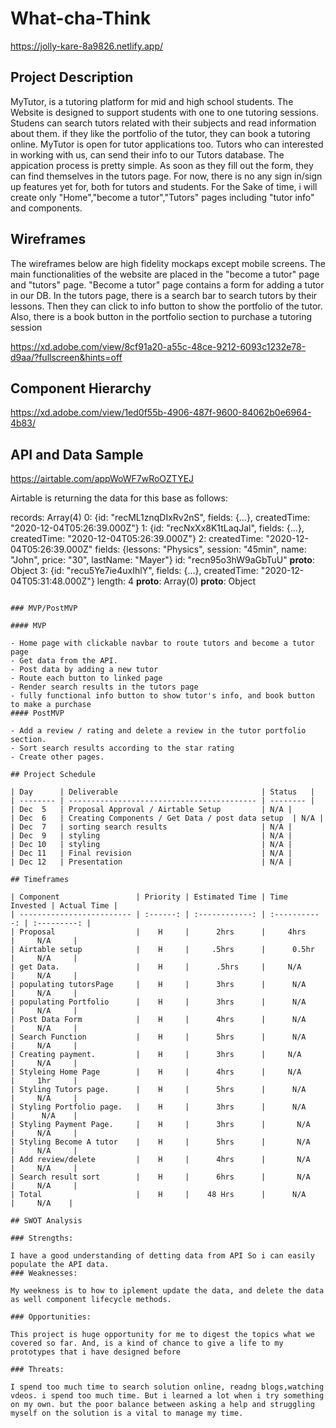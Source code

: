 # What-cha-Think

https://jolly-kare-8a9826.netlify.app/

## Project Description

MyTutor, is a tutoring platform for mid and high school students. The Website is designed to support students with one to one tutoring sessions. Studens can search tutors related with their subjects and read information about them. if they like the portfolio of the tutor, they can book a tutoring online. MyTutor is open for tutor applications too. Tutors who can interested in working with us, can send their info to our Tutors database. The appication process is pretty simple. As soon as they fill out the form, they can find themselves in the tutors page. For now, there is no any sign in/sign up features yet for, both for tutors and students. For the Sake of time, i will create only "Home","become a tutor","Tutors" pages including "tutor info" and components. 

## Wireframes

The wireframes below are high fidelity mockaps except mobile screens. The main functionalities of the website are placed in the "become a tutor" page and "tutors" page. "Become a tutor" page contains a form for adding a tutor in our DB. In the tutors page, there is a search bar to search tutors by their lessons. Then they can click to info button to show the portfolio of the tutor. Also, there is a book button in the portfolio section to purchase a tutoring session

https://xd.adobe.com/view/8cf91a20-a55c-48ce-9212-6093c1232e78-d9aa/?fullscreen&hints=off

## Component Hierarchy

https://xd.adobe.com/view/1ed0f55b-4906-487f-9600-84062b0e6964-4b83/

## API and Data Sample

https://airtable.com/appWoWF7wRoOZTYEJ


Airtable is returning the data for this base as follows:

records: Array(4)
0: {id: "recML1znqDIxRv2nS", fields: {…}, createdTime: "2020-12-04T05:26:39.000Z"}
1: {id: "recNxXx8K1tLaqJal", fields: {…}, createdTime: "2020-12-04T05:26:39.000Z"}
2:
createdTime: "2020-12-04T05:26:39.000Z"
fields: {lessons: "Physics", session: "45min", name: "John", price: "30", lastName: "Mayer"}
id: "recn95o3hW9aGbTuU"
__proto__: Object
3: {id: "recu5Ye7ie4uxIhlY", fields: {…}, createdTime: "2020-12-04T05:31:48.000Z"}
length: 4
__proto__: Array(0)
__proto__: Object

```

### MVP/PostMVP

#### MVP

- Home page with clickable navbar to route tutors and become a tutor page
- Get data from the API.
- Post data by adding a new tutor
- Route each button to linked page
- Render search results in the tutors page
- fully functional info button to show tutor's info, and book button to make a purchase
#### PostMVP

- Add a review / rating and delete a review in the tutor portfolio section.
- Sort search results according to the star rating
- Create other pages.

## Project Schedule

| Day      | Deliverable                                | Status   |
| -------- | ------------------------------------------ | -------- |
| Dec  5   | Proposal Approval / Airtable Setup         | N/A |
| Dec  6   | Creating Components / Get Data / post data setup  | N/A |
| Dec  7   | sorting search results                     | N/A |
| Dec  9   | styling                                    | N/A |
| Dec 10   | styling                                    | N/A |
| Dec 11   | Final revision                             | N/A |
| Dec 12   | Presentation                               | N/A |

## Timeframes

| Component                 | Priority | Estimated Time | Time Invested | Actual Time |
| ------------------------- | :------: | :------------: | :-----------: | :---------: |
| Proposal                  |    H     |      2hrs      |     4hrs      |     N/A     |
| Airtable setup            |    H     |     .5hrs      |      0.5hr    |     N/A     |
| get Data.                 |    H     |      .5hrs     |     N/A       |     N/A     |
| populating tutorsPage     |    H     |      3hrs      |      N/A      |     N/A     |
| populating Portfolio      |    H     |      3hrs      |      N/A      |     N/A     |
| Post Data Form            |    H     |      4hrs      |      N/A      |     N/A     |
| Search Function           |    H     |      5hrs      |      N/A      |     N/A     |
| Creating payment.         |    H     |      3hrs      |     N/A       |     N/A     |
| Styleing Home Page        |    H     |      4hrs      |     N/A       |     1hr     |
| Styling Tutors page.      |    H     |      5hrs      |      N/A      |     N/A     |
| Styling Portfolio page.   |    H     |      3hrs      |      N/A      |      N/A    |
| Styling Payment Page.     |    H     |      3hrs      |       N/A     |     N/A     |
| Styling Become A tutor    |    H     |      5hrs      |       N/A     |     N/A     |
| Add review/delete         |    H     |      4hrs      |       N/A     |     N/A     |
| Search result sort        |    H     |      6hrs      |       N/A     |     N/A     |
| Total                     |    H     |    48 Hrs      |      N/A      |     N/A    |

## SWOT Analysis

### Strengths:

I have a good understanding of detting data from API So i can easily populate the API data. 
### Weaknesses:

My weekness is to how to iplement update the data, and delete the data as well component lifecycle methods. 

### Opportunities:

This project is huge opportunity for me to digest the topics what we covered so far. And, is a kind of chance to give a life to my prototypes that i have designed before

### Threats:

I spend too much time to search solution online, readng blogs,watching vdeos. i spend too much time. But i learned a lot when i try something on my own. but the poor balance between asking a help and struggling myself on the solution is a vital to manage my time. 
